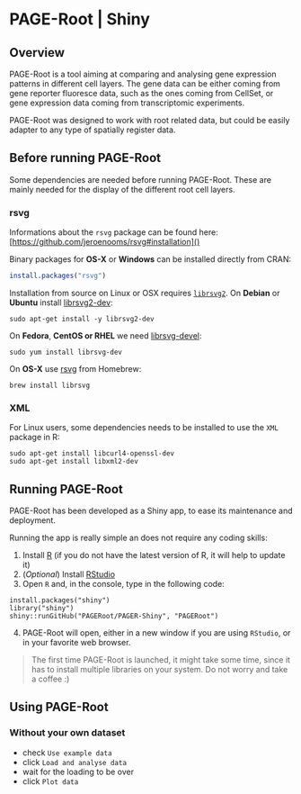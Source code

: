 # PAGE-Root | Shiny

## Overview

PAGE-Root is a tool aiming at comparing and analysing gene expression patterns in different cell layers. The gene data can be either coming from gene reporter fluoresce data, such as the ones coming from CellSet, or gene expression data coming from transcriptomic experiments. 

PAGE-Root was designed to work with root related data, but could be easily adapter to any type of spatially register data. 

## Before running PAGE-Root

Some dependencies are needed before running PAGE-Root. These are mainly needed for the display of the different root cell layers. 


### rsvg

Informations about the `rsvg` package can be found here: [https://github.com/jeroenooms/rsvg#installation]()

Binary packages for **OS-X** or **Windows** can be installed directly from CRAN:

```r
install.packages("rsvg")
```

Installation from source on Linux or OSX requires [`librsvg2`](https://developer.gnome.org/rsvg/). On **Debian** or **Ubuntu** install [librsvg2-dev](https://packages.debian.org/testing/librsvg2-dev):

```
sudo apt-get install -y librsvg2-dev
```

On **Fedora**, **CentOS or RHEL** we need [librsvg-devel](https://apps.fedoraproject.org/packages/librsvg2-devel):

```
sudo yum install librsvg-dev
```

On **OS-X** use [rsvg](https://github.com/Homebrew/homebrew-core/blob/master/Formula/librsvg.rb) from Homebrew:

```
brew install librsvg
```


### XML


For Linux users, some dependencies needs to be installed to use the `XML` package in R:

```
sudo apt-get install libcurl4-openssl-dev
sudo apt-get install libxml2-dev
```




## Running PAGE-Root

PAGE-Root has been developed as a Shiny app, to ease its maintenance and deployment. 

Running the app is really simple an does not require any coding skills:

1. Install [R](https://www.r-project.org/) (if you do not have the latest version of R, it will help to update it)
2. (*Optional*) Install [RStudio](https://www.rstudio.com/) 
3. Open `R` and, in the console, type in the following code:

``` 
install.packages("shiny")
library("shiny")
shiny::runGitHub("PAGERoot/PAGER-Shiny", "PAGERoot")
```

4. PAGE-Root will open, either in a new window if you are using `RStudio`, or in your favorite web browser.


> The first time PAGE-Root is launched, it might take some time, since it has to install multiple libraries on your system. Do not worry and take a coffee :)


## Using PAGE-Root

### Without your own dataset

- check `Use example data`
- click `Load and analyse data`
- wait for the loading to be over
- click `Plot data`
